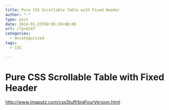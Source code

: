 ```yaml
---
title: Pure CSS Scrollable Table with Fixed Header
author: "-"
type: post
date: 2014-01-23T09:05:26+00:00
url: /?p=6247
categories:
  - Uncategorized
tags:
  - CSS

---
```

# Pure CSS Scrollable Table with Fixed Header
http://www.imaputz.com/cssStuff/bigFourVersion.html